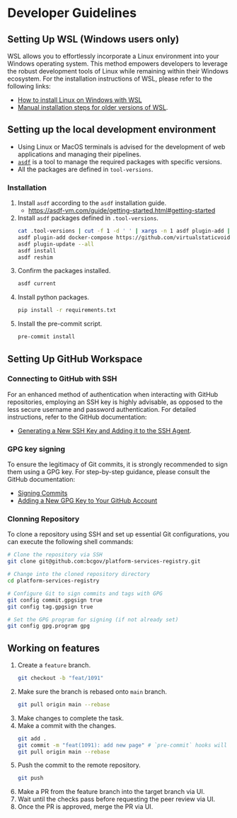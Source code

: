 # Developer Guidelines

## Setting Up WSL (Windows users only)

WSL allows you to effortlessly incorporate a Linux environment into your Windows operating system. This method empowers developers to leverage the robust development tools of Linux while remaining within their Windows ecosystem.
For the installation instructions of WSL, please refer to the following links:

- [How to install Linux on Windows with WSL](https://learn.microsoft.com/en-us/windows/wsl/install)
- [Manual installation steps for older versions of WSL](https://learn.microsoft.com/en-us/windows/wsl/install-manual).

## Setting up the local development environment

- Using Linux or MacOS terminals is advised for the development of web applications and managing their pipelines.
- [`asdf`](https://asdf-vm.com/#/core-manage-asdf) is a tool to manage the required packages with specific versions.
- All the packages are defined in `tool-versions`.

### Installation

1. Install `asdf` according to the `asdf` installation guide.
   - https://asdf-vm.com/guide/getting-started.html#getting-started
1. Install `asdf` packages defined in `.tool-versions`.
   ```sh
   cat .tool-versions | cut -f 1 -d ' ' | xargs -n 1 asdf plugin-add || true
   asdf plugin-add docker-compose https://github.com/virtualstaticvoid/asdf-docker-compose.git || true
   asdf plugin-update --all
   asdf install
   asdf reshim
   ```
1. Confirm the packages installed.
   ```sh
   asdf current
   ```
1. Install python packages.
   ```sh
   pip install -r requirements.txt
   ```
1. Install the pre-commit script.
   ```sh
   pre-commit install
   ```

## Setting Up GitHub Workspace

### Connecting to GitHub with SSH

For an enhanced method of authentication when interacting with GitHub repositories, employing an SSH key is highly advisable, as opposed to the less secure username and password authentication.
For detailed instructions, refer to the GitHub documentation:

- [Generating a New SSH Key and Adding it to the SSH Agent](https://docs.github.com/en/github/authenticating-to-github/connecting-to-github-with-ssh/generating-a-new-ssh-key-and-adding-it-to-the-ssh-agent).

### GPG key signing

To ensure the legitimacy of Git commits, it is strongly recommended to sign them using a GPG key.
For step-by-step guidance, please consult the GitHub documentation:

- [Signing Commits](https://docs.github.com/en/github/authenticating-to-github/managing-commit-signature-verification/signing-commits)
- [Adding a New GPG Key to Your GitHub Account](https://docs.github.com/en/github/authenticating-to-github/managing-commit-signature-verification/adding-a-new-gpg-key-to-your-github-account)

### Clonning Repository

To clone a repository using SSH and set up essential Git configurations, you can execute the following shell commands:

```sh
# Clone the repository via SSH
git clone git@github.com:bcgov/platform-services-registry.git

# Change into the cloned repository directory
cd platform-services-registry

# Configure Git to sign commits and tags with GPG
git config commit.gpgsign true
git config tag.gpgsign true

# Set the GPG program for signing (if not already set)
git config gpg.program gpg
```

## Working on features

1. Create a `feature` branch.
   ```sh
   git checkout -b "feat/1091"
   ```
1. Make sure the branch is rebased onto `main` branch.
   ```sh
   git pull origin main --rebase
   ```
1. Make changes to complete the task.
1. Make a commit with the changes.
   ```sh
   git add .
   git commit -m "feat(1091): add new page" # `pre-commit` hooks will be triggered to ensure the code quality.
   git pull origin main --rebase
   ```
1. Push the commit to the remote repository.
   ```sh
   git push
   ```
1. Make a PR from the feature branch into the target branch via UI.
1. Wait until the checks pass before requesting the peer review via UI.
1. Once the PR is approved, merge the PR via UI.
